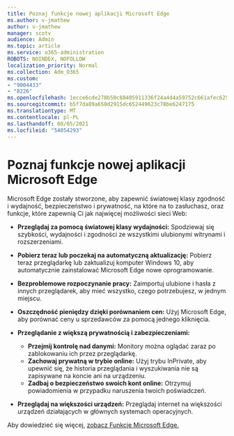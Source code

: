 ```yaml
---
title: Poznaj funkcje nowej aplikacji Microsoft Edge
ms.author: v-jmathew
author: v-jmathew
manager: scotv
audience: Admin
ms.topic: article
ms.service: o365-administration
ROBOTS: NOINDEX, NOFOLLOW
localization_priority: Normal
ms.collection: Adm_O365
ms.custom:
- "9004433"
- "8226"
ms.openlocfilehash: 1ecce6cde278b50c88405911336f24a4d4a59752c661afec62536d6dd824662e
ms.sourcegitcommit: b5f7da89a650d2915dc652449623c78be6247175
ms.translationtype: MT
ms.contentlocale: pl-PL
ms.lasthandoff: 08/05/2021
ms.locfileid: "54054293"
---
```

# <a name="learn-about-the-features-of-the-new-microsoft-edge"></a>Poznaj funkcje nowej aplikacji Microsoft Edge

Microsoft Edge zostały stworzone, aby zapewnić światowej klasy zgodność i wydajność, bezpieczeństwo i prywatność, na które na to zasłuchasz, oraz funkcje, które zapewnią Ci jak najwięcej możliwości sieci Web:

- **Przeglądaj za pomocą światowej klasy wydajności:** Spodziewaj się szybkości, wydajności i zgodności ze wszystkimi ulubionymi witrynami i rozszerzeniami.
- **Pobierz teraz lub poczekaj na automatyczną aktualizację:** Pobierz teraz przeglądarkę lub zaktualizuj komputer Windows 10, aby automatycznie zainstalować Microsoft Edge nowe oprogramowanie.
- **Bezproblemowe rozpoczynanie pracy:** Zaimportuj ulubione i hasła z innych przeglądarek, aby mieć wszystko, czego potrzebujesz, w jednym miejscu.
- **Oszczędność pieniędzy dzięki porównaniem cen:** Użyj Microsoft Edge, aby porównać ceny u sprzedawców za pomocą jednego kliknięcia.
- **Przeglądanie z większą prywatnością i zabezpieczeniami:**
  - **Przejmij kontrolę nad danymi:** Monitory można oglądać zaraz po zablokowaniu ich przez przeglądarkę.
  - **Zachowaj prywatną w trybie online:** Użyj trybu InPrivate, aby upewnić się, że historia przeglądania i wyszukiwania nie są zapisywane na koncie ani na urządzeniu.
  - **Zadbaj o bezpieczeństwo swoich kont online:** Otrzymuj powiadomienia w przypadku naruszenia twoich poświadczeń.

- **Przeglądaj na większości urządzeń:** Przeglądaj internet na większości urządzeń działających w głównych systemach operacyjnych.

Aby dowiedzieć się więcej, [zobacz Funkcje Microsoft Edge.](https://go.microsoft.com/fwlink/?linkid=2146817)
